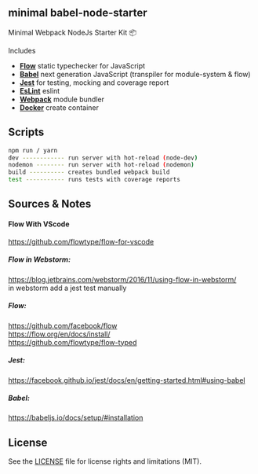 ## minimal babel-node-starter

Minimal Webpack NodeJs Starter Kit :package:

Includes

- [**Flow**](https://flow.org/) static typechecker for JavaScript
- [**Babel**](https://babeljs.io/) next generation JavaScript (transpiler for module-system & flow)
- [**Jest**](https://facebook.github.io/jest/) for testing, mocking and coverage report
- [**EsLint**](https://eslint.org/) eslint
- [**Webpack**](https://webpack.js.org/) module bundler
- [**Docker**](https://www.docker.com/) create container

## Scripts
```bash
npm run / yarn
dev ------------ run server with hot-reload (node-dev)
nodemon -------- run server with hot-reload (nodemon)
build ---------- creates bundled webpack build
test ----------- runs tests with coverage reports
```

## Sources & Notes
#### Flow With VScode
https://github.com/flowtype/flow-for-vscode
##### Flow in Webstorm:
https://blog.jetbrains.com/webstorm/2016/11/using-flow-in-webstorm/  
in webstorm add a jest test manually
##### Flow:
https://github.com/facebook/flow  
https://flow.org/en/docs/install/  
https://github.com/flowtype/flow-typed  
##### Jest:
https://facebook.github.io/jest/docs/en/getting-started.html#using-babel  
##### Babel:
https://babeljs.io/docs/setup/#installation

## License
See the [LICENSE](LICENSE.md) file for license rights and limitations (MIT).
